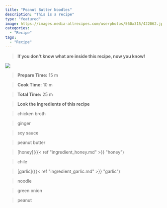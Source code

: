 ```yaml
---
title: "Peanut Butter Noodles"
description: "This is a recipe"
type: "featured"
image: https://images.media-allrecipes.com/userphotos/560x315/422062.jpg
categories: 
  - "Recipe"
tags: 
  - "Recipe"
---
```



>**If you don't know what are inside this recipe, now you know!**

![](../images/Recipes-Banner.jpg)
> **Prepare Time:** 15 m


> **Cook Time:** 10 m


> **Total Time:** 25 m

> **Look the ingredients of this recipe**

> chicken broth

> ginger

> soy sauce

> peanut butter

> [honey]({{< ref "ingredient_honey.md" >}} "honey")

> chile

> [garlic]({{< ref "ingredient_garlic.md" >}} "garlic")

> noodle

> green onion

> peanut

